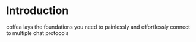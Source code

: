 # Introduction

coffea lays the foundations you need to painlessly and effortlessly connect to multiple chat protocols

